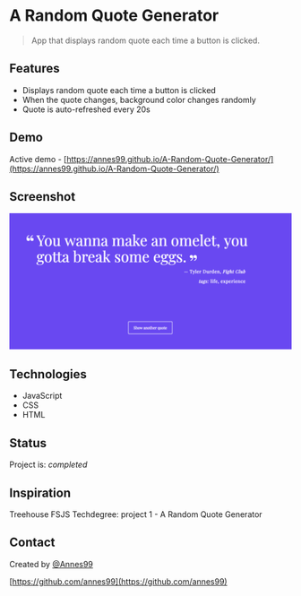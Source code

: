 # A Random Quote Generator

> App that displays random quote each time a button is clicked.

## Features

* Displays random quote each time a button is clicked
* When the quote changes, background color changes randomly
* Quote is auto-refreshed every 20s

## Demo

Active demo - [https://annes99.github.io/A-Random-Quote-Generator/](https://annes99.github.io/A-Random-Quote-Generator/)

## Screenshot

![Example screenshot](./ScreenShot.png)

## Technologies

* JavaScript
* CSS
* HTML

## Status

Project is: _completed_

## Inspiration

Treehouse FSJS Techdegree: project 1 - A Random Quote Generator

## Contact

Created by [@Annes99](https://twitter.com/annesCode)

[https://github.com/annes99](https://github.com/annes99)

